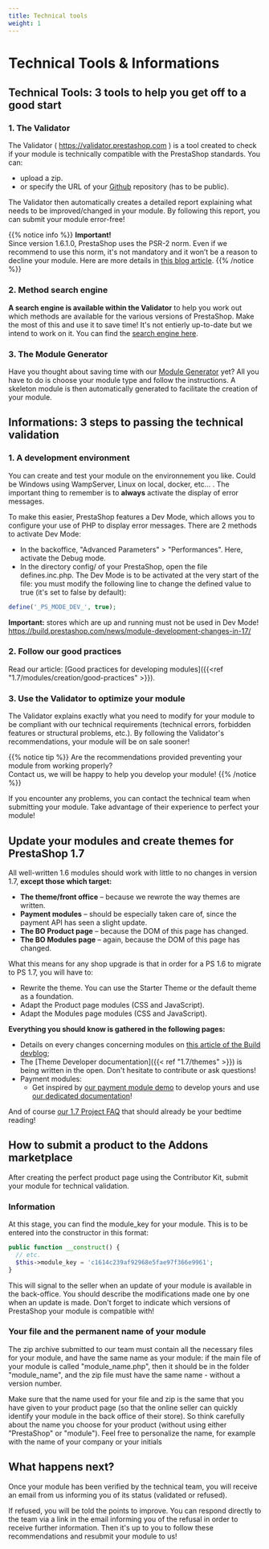 ```yaml
---
title: Technical tools
weight: 1
---
```


# Technical Tools & Informations

##  Technical Tools: 3 tools to help you get off to a good start

### 1. The Validator

The Validator ( https://validator.prestashop.com ) is a tool created to check if your module is technically compatible with the PrestaShop standards. You can:

- upload a zip.
- or specify the URL of your [Github](https://help.github.com/articles/create-a-repo/) repository (has to be public).

The Validator then automatically creates a detailed report explaining what needs to be improved/changed in your module. By following this report, you can submit your module error-free!

 {{% notice info %}}
**Important!**  
Since version 1.6.1.0, PrestaShop uses the PSR-2 norm. Even if we recommend to use this norm, it's not mandatory and it won’t be a reason to decline your module. Here are more details in [this blog article](https://build.prestashop.com/news/prestashop-moves-to-psr-2/).
{{% /notice %}}

### 2. Method search engine

**A search engine is available within the Validator** to help you work out which methods are available for the various versions of PrestaShop. Make the most of this and use it to save time! It's not entierly up-to-date but we intend to work on it. You can find the [search engine here](https://validator.prestashop.com/guide/search).


### 3. The Module Generator

Have you thought about saving time with our [Module Generator](https://validator.prestashop.com/generator) yet? All you have to do is choose your module type and follow the instructions. A skeleton module is then automatically generated to facilitate the creation of your module.

## Informations: 3 steps to passing the technical validation

### 1. A development environment

You can create and test your module on the environnement you like. Could be Windows using WampServer, Linux on local, docker, etc... .
The important thing to remember is to **always** activate the display of error messages.

To make this easier, PrestaShop features a Dev Mode, which allows you to configure your use of PHP to display error messages. There are 2 methods to activate Dev Mode:  
- In the backoffice, "Advanced Parameters" > "Performances". Here, activate the Debug mode. <br />
- In the directory config/ of your PrestaShop, open the file defines.inc.php. The Dev Mode is to be activated at the very start of the file: you must modify the following line to change the defined value to true (it's set to false by default):

```php
define('_PS_MODE_DEV_', true);
```

**Important:** stores which are up and running must not be used in Dev Mode!
https://build.prestashop.com/news/module-development-changes-in-17/
### 2. Follow our good practices

Read our article: [Good practices for developing modules]({{<ref "1.7/modules/creation/good-practices" >}}).

### 3. Use the Validator to optimize your module

The Validator explains exactly what you need to modify for your module to be compliant with our technical requirements (technical errors, forbidden features or structural problems, etc.).
By following the Validator's recommendations, your module will be on sale sooner!

{{% notice tip %}}
Are the recommendations provided preventing your module from working properly?  
Contact us, we will be happy to help you develop your module!
{{% /notice %}}

If you encounter any problems, you can contact the technical team when submitting your module. Take advantage of their experience to perfect your module!

## Update your modules and create themes for PrestaShop 1.7

All well-written 1.6 modules should work with little to no changes in version 1.7, **except those which target:**

- **The theme/front office** – because we rewrote the way themes are written.
- **Payment modules** – should be especially taken care of, since the payment API has seen a slight update.
- **The BO Product page** – because the DOM of this page has changed.
- **The BO Modules page** – again, because the DOM of this page has changed.

What this means for any shop upgrade is that in order for a PS 1.6 to migrate to PS 1.7, you will have to:

- Rewrite the theme. You can use the Starter Theme or the default theme as a foundation.
- Adapt the Product page modules (CSS and JavaScript).
- Adapt the Modules page modules (CSS and JavaScript).

**Everything you should know is gathered in the following pages:**

- Details on every changes concerning modules on [this article of the Build devblog](https://build.prestashop.com/news/module-development-changes-in-17/);
- The [Theme Developer documentation]({{< ref "1.7/themes" >}}) is being written in the open. Don't hesitate to contribute or ask questions!
- Payment modules:
  - Get inspired by [our payment module demo](https://github.com/PrestaShop/paymentexample) to develop yours and use [our dedicated documentation](https://devdocs.prestashop.com/1.7/modules/payment/)!

And of course [our 1.7 Project FAQ](https://build.prestashop.com/news/prestashop-1-7-faq/) that should already be your bedtime reading!

## How to submit a product to the Addons marketplace

After creating the perfect product page using the Contributor Kit, submit your module for technical validation.

### Information

At this stage, you can find the module_key for your module. This is to be entered into the constructor in this format:

```php
public function __construct() {
  // etc.
  $this->module_key = 'c1614c239af92968e5fae97f366e9961';
}
```

This will signal to the seller when an update of your module is available in the back-office.
You should describe the modifications made one by one when an update is made.
Don't forget to indicate which versions of PrestaShop your module is compatible with!

### Your file and the permanent name of your module

The zip archive submitted to our team must contain all the necessary files for your module, and have the same name as your module: if the main file of your module is called "module_name.php", then it should be in the folder "module_name", and the zip file must have the same name - without a version number.

Make sure that the name used for your file and zip is the same that you have given to your product page (so that the online seller can quickly identify your module in the back office of their store). So think carefully about the name you choose for your product (without using either "PrestaShop" or "module"). Feel free to personalize the name, for example with the name of your company or your initials

## What happens next?

Once your module has been verified by the technical team, you will receive an email from us informing you of its status (validated or refused).

If refused, you will be told the points to improve. You can respond directly to the team via a link in the email informing you of the refusal in order to receive further information. Then it's up to you to follow these recommendations and resubmit your module to us!
